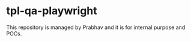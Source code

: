 # tpl-qa-playwright

This repository is managed by Prabhav and it is for internal purpose and POCs.
